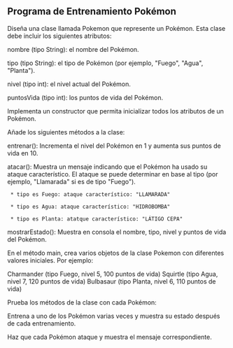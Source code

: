 ## Programa de Entrenamiento Pokémon

Diseña una clase llamada Pokemon que represente un Pokémon. Esta clase debe incluir los siguientes atributos:

nombre (tipo String): el nombre del Pokémon.

tipo (tipo String): el tipo de Pokémon (por ejemplo, "Fuego", "Agua", "Planta").

nivel (tipo int): el nivel actual del Pokémon.

puntosVida (tipo int): los puntos de vida del Pokémon.

Implementa un constructor que permita inicializar todos los atributos de un Pokémon.

Añade los siguientes métodos a la clase:

entrenar(): Incrementa el nivel del Pokémon en 1 y aumenta sus puntos de vida en 10.

atacar(): Muestra un mensaje indicando que el Pokémon ha usado su ataque característico. El ataque se puede determinar en base al tipo (por ejemplo, "Llamarada" si es de tipo "Fuego").

     * tipo es Fuego: ataque característico: "LLAMARADA"
     
     * tipo es Agua: ataque característico: "HIDROBOMBA"
     
     * tipo es Planta: atatque característico: "LÁTIGO CEPA"
     

mostrarEstado(): Muestra en consola el nombre, tipo, nivel y puntos de vida del Pokémon.

En el método main, crea varios objetos de la clase Pokemon con diferentes valores iniciales. Por ejemplo:


Charmander (tipo Fuego, nivel 5, 100 puntos de vida)
Squirtle (tipo Agua, nivel 7, 120 puntos de vida)
Bulbasaur (tipo Planta, nivel 6, 110 puntos de vida)


Prueba los métodos de la clase con cada Pokémon:

Entrena a uno de los Pokémon varias veces y muestra su estado después de cada entrenamiento.

Haz que cada Pokémon ataque y muestra el mensaje correspondiente.
